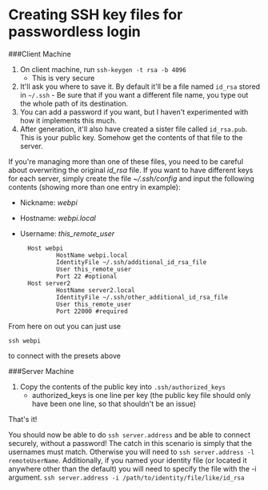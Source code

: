 # Creating SSH key files for passwordless login

###Client Machine
1. On client machine, run `ssh-keygen -t rsa -b 4096`
	* This is very secure
2. It'll ask you where to save it. By default it'll be a file named `id_rsa` stored in `~/.ssh` - Be sure that if you want a different file name, you type out the whole path of its destination.
3. You can add a password if you want, but I haven't experimented with how it implements this much.
4. After generation, it'll also have created a sister file called `id_rsa.pub`. This is your public key. Somehow get the contents of that file to the server.

If you're managing more than one of these files, you need to be careful about overwriting the original *id_rsa* file. If you want to have different keys for each server, simply create the file *~/.ssh/config* and input the following contents (showing more than one entry in example):

* Nickname: *webpi*
* Hostname: *webpi.local*
* Username: *this_remote_user*

		Host webpi
		        HostName webpi.local
		        IdentityFile ~/.ssh/additional_id_rsa_file
		        User this_remote_user
				Port 22 #optional
		Host server2
				HostName server2.local
				IdentityFile ~/.ssh/other_additional_id_rsa_file
				User this_remote_user
				Port 22000 #required

From here on out you can just use

	ssh webpi

to connect with the presets above


###Server Machine
1. Copy the contents of the public key into `.ssh/authorized_keys`
	* authorized_keys is one line per key (the public key file should only have been one line, so that shouldn't be an issue)


That's it!

You should now be able to do `ssh server.address` and be able to connect securely, without a password! The catch in this scenario is simply that the usernames must match. Otherwise you will need to `ssh server.address -l remoteUserName`. Additionally, if you named your identity file (or located it anywhere other than the default) you will need to specify the file with the -i argument. `ssh server.address -i /path/to/identity/file/like/id_rsa`
